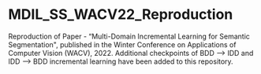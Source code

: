 # MDIL_SS_WACV22_Reproduction

Reproduction of Paper - “Multi-Domain Incremental Learning for Semantic Segmentation", published in the Winter Conference on Applications of Computer Vision (WACV), 2022. 
Additional checkpoints of BDD --> IDD and IDD --> BDD incremental learning have been added to this repository.
